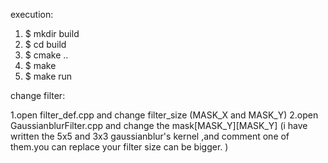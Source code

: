 execution:
  1. $ mkdir build
  2. $ cd build
  3. $ cmake ..
  4. $ make
  5. $ make run


change filter:

  1.open filter_def.cpp and change filter_size (MASK_X and MASK_Y)
  2.open GaussianblurFilter.cpp and change the mask[MASK_Y][MASK_Y]
                                (i have written the 5x5 and 3x3 gaussianblur's kernel ,and comment one of them.you can replace your filter size can be bigger. )
